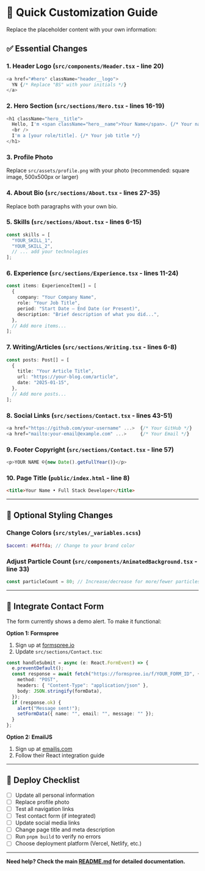 # 🎨 Quick Customization Guide

Replace the placeholder content with your own information:

## ✅ Essential Changes

### 1. **Header Logo** (`src/components/Header.tsx` - line 20)

```typescript
<a href="#hero" className="header__logo">
  YN {/* Replace "BS" with your initials */}
</a>
```

### 2. **Hero Section** (`src/sections/Hero.tsx` - lines 16-19)

```typescript
<h1 className="hero__title">
  Hello, I'm <span className="hero__name">Your Name</span>. {/* Your name */}
  <br />
  I'm a [your role/title]. {/* Your job title */}
</h1>
```

### 3. **Profile Photo**

Replace `src/assets/profile.png` with your photo (recommended: square image, 500x500px or larger)

### 4. **About Bio** (`src/sections/About.tsx` - lines 27-35)

Replace both paragraphs with your own bio.

### 5. **Skills** (`src/sections/About.tsx` - lines 6-15)

```typescript
const skills = [
  "YOUR_SKILL_1",
  "YOUR_SKILL_2",
  // ... add your technologies
];
```

### 6. **Experience** (`src/sections/Experience.tsx` - lines 11-24)

```typescript
const items: ExperienceItem[] = [
  {
    company: "Your Company Name",
    role: "Your Job Title",
    period: "Start Date — End Date (or Present)",
    description: "Brief description of what you did...",
  },
  // Add more items...
];
```

### 7. **Writing/Articles** (`src/sections/Writing.tsx` - lines 6-8)

```typescript
const posts: Post[] = [
  {
    title: "Your Article Title",
    url: "https://your-blog.com/article",
    date: "2025-01-15",
  },
  // Add more posts...
];
```

### 8. **Social Links** (`src/sections/Contact.tsx` - lines 43-51)

```typescript
<a href="https://github.com/your-username" ...>  {/* Your GitHub */}
<a href="mailto:your-email@example.com" ...>     {/* Your Email */}
```

### 9. **Footer Copyright** (`src/sections/Contact.tsx` - line 57)

```typescript
<p>YOUR NAME ©{new Date().getFullYear()}</p>
```

### 10. **Page Title** (`public/index.html` - line 8)

```html
<title>Your Name • Full Stack Developer</title>
```

---

## 🎨 Optional Styling Changes

### Change Colors (`src/styles/_variables.scss`)

```scss
$accent: #64ffda; // Change to your brand color
```

### Adjust Particle Count (`src/components/AnimatedBackground.tsx` - line 33)

```typescript
const particleCount = 80; // Increase/decrease for more/fewer particles
```

---

## 🔌 Integrate Contact Form

The form currently shows a demo alert. To make it functional:

**Option 1: Formspree**

1. Sign up at [formspree.io](https://formspree.io)
2. Update `src/sections/Contact.tsx`:

```typescript
const handleSubmit = async (e: React.FormEvent) => {
  e.preventDefault();
  const response = await fetch("https://formspree.io/f/YOUR_FORM_ID", {
    method: "POST",
    headers: { "Content-Type": "application/json" },
    body: JSON.stringify(formData),
  });
  if (response.ok) {
    alert("Message sent!");
    setFormData({ name: "", email: "", message: "" });
  }
};
```

**Option 2: EmailJS**

1. Sign up at [emailjs.com](https://www.emailjs.com)
2. Follow their React integration guide

---

## 🚀 Deploy Checklist

- [ ] Update all personal information
- [ ] Replace profile photo
- [ ] Test all navigation links
- [ ] Test contact form (if integrated)
- [ ] Update social media links
- [ ] Change page title and meta description
- [ ] Run `pnpm build` to verify no errors
- [ ] Choose deployment platform (Vercel, Netlify, etc.)

---

**Need help? Check the main [README.md](./README.md) for detailed documentation.**

